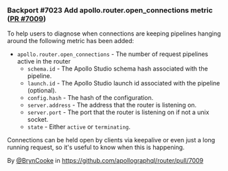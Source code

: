 ### Backport #7023 Add apollo.router.open_connections metric ([PR #7009](https://github.com/apollographql/router/pull/7009))

To help users to diagnose when connections are keeping pipelines hanging around the following metric has been added:
- `apollo.router.open_connections` - The number of request pipelines active in the router
  - `schema.id` - The Apollo Studio schema hash associated with the pipeline.
  - `launch.id` - The Apollo Studio launch id associated with the pipeline (optional).
  - `config.hash` - The hash of the configuration.
  - `server.address` - The address that the router is listening on.
  - `server.port` - The port that the router is listening on if not a unix socket.
  - `state` - Either `active` or `terminating`.

Connections can be held open by clients via keepalive or even just a long running request, so it's useful to know when this is happening.

By [@BrynCooke](https://github.com/BrynCooke) in https://github.com/apollographql/router/pull/7009
